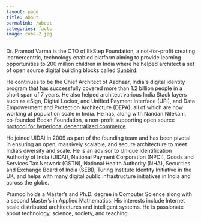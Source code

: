 ```yaml
---
layout: page
title: About
permalink: /about
categories: facts
image: cuba-2.jpg
---
```


Dr. Pramod Varma is the CTO of EkStep Foundation, a not-for-profit creating learnercentric, technology enabled platform aiming to provide learning opportunities to 200 million children in India where he helped architect a set of open source digital building blocks called [Sunbird](https://sunbird.org). 

He continues to be the Chief Architect of Aadhaar, India's digital identity program that has successfully covered more than 1.2 billion people in a short span of 7 years. He also helped architect various India Stack layers such as eSign, Digital Locker, and Unified Payment Interface (UPI), and Data Empowerment and Protection Architecture (DEPA), all of which are now working at population scale in India. He has, along with Nandan Nilekani, co-founded Beckn Foundation, a non-profit supporting open source [protocol for hyperlocal decentralized commerce](https://becknprotocol.io/).

He joined UIDAI in 2009 as part of the founding team and has been pivotal in ensuring an open, massively scalable, and secure architecture to meet India’s diversity and scale. He is an advisor to Unique Identification Authority of India (UIDAI), National Payment Corporation (NPCI), Goods and Services Tax Network (GSTN), National Health Authority (NHA), Securities and Exchange Board of India (SEBI), Turing Institute Identity Initiative in the UK, and helps with many digital public infrastructure initiatives in India and across the globe.

Pramod holds a Master’s and Ph.D. degree in Computer Science along with a second Master’s in Applied Mathematics. His interests include Internet scale distributed architectures and intelligent systems. He is passionate about technology, science, society, and teaching.